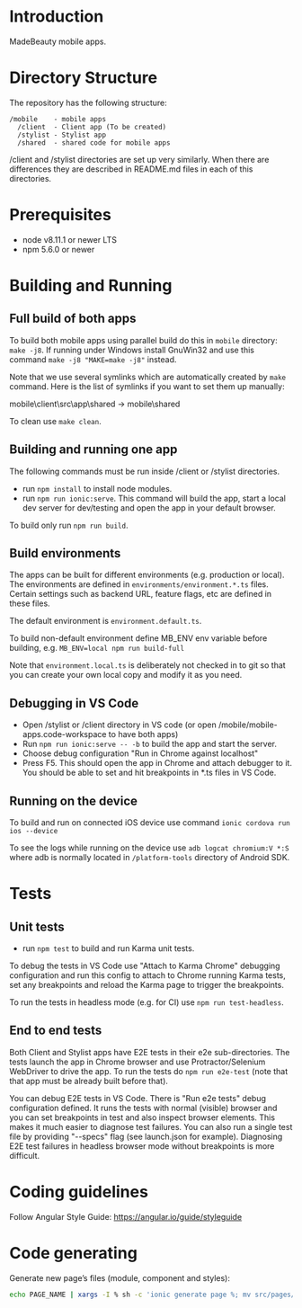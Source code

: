 # Introduction
MadeBeauty mobile apps.

# Directory Structure

The repository has the following structure:
```
/mobile    - mobile apps
  /client  - Client app (To be created)
  /stylist - Stylist app
  /shared  - shared code for mobile apps
```

/client and /stylist directories are set up very similarly. When there are differences
they are described in README.md files in each of this directories.

# Prerequisites

- node v8.11.1 or newer LTS
- npm 5.6.0 or newer

# Building and Running

## Full build of both apps

To build both mobile apps using parallel build do this in `mobile` directory: `make -j8`.
If running under Windows install GnuWin32 and use this command `make -j8 "MAKE=make -j8"` instead.

Note that we use several symlinks which are automatically created by `make` command. Here is the
list of symlinks if you want to set them up manually:

mobile\client\src\app\shared -> mobile\shared

To clean use `make clean`.

## Building and running one app

The following commands must be run inside /client or /stylist directories.

- run `npm install` to install node modules.
- run `npm run ionic:serve`. This command will build the app, start a
local dev server for dev/testing and open the app in your default browser.

To build only run `npm run build`.

## Build environments

The apps can be built for different environments (e.g. production or local).
The environments are defined in `environments/environment.*.ts` files.
Certain settings such as backend URL, feature flags, etc are defined in these
files.

The default environment is `environment.default.ts`.

To build non-default environment define MB_ENV env variable before building, e.g.
`MB_ENV=local npm run build-full`

Note that `environment.local.ts` is deliberately not checked in to git so that
you can create your own local copy and modify it as you need.

## Debugging in VS Code

- Open /stylist or /client directory in VS code (or open /mobile/mobile-apps.code-workspace to have both apps)
- Run `npm run ionic:serve -- -b` to build the app and start the server.
- Choose debug configuration "Run in Chrome against localhost"
- Press F5. This should open the app in Chrome and attach debugger to it.
  You should be able to set and hit breakpoints in *.ts files in VS Code.

## Running on the device

To build and run on connected iOS device use command `ionic cordova run ios --device`

To see the logs while running on the device use `adb logcat chromium:V *:S` where adb
is normally located in `/platform-tools` directory of Android SDK.

# Tests

## Unit tests

- run `npm test` to build and run Karma unit tests.

To debug the tests in VS Code use "Attach to Karma Chrome" debugging configuration and run this config
to attach to Chrome running Karma tests, set any breakpoints and reload the Karma page to
trigger the breakpoints.

To run the tests in headless mode (e.g. for CI) use `npm run test-headless`.

## End to end tests

Both Client and Stylist apps have E2E tests in their e2e sub-directories. The tests
launch the app in Chrome browser and use Protractor/Selenium WebDriver to drive the app.
To run the tests do `npm run e2e-test` (note that that app must be already built before that).

You can debug E2E tests in VS Code. There is "Run e2e tests" debug configuration defined.
It runs the tests with normal (visible) browser and you can set breakpoints in test and
also inspect browser elements. This makes it much easier to diagnose test failures.
You can also run a single test file by providing "--specs" flag (see launch.json for example).
Diagnosing E2E test failures in headless browser mode without breakpoints is more difficult.

# Coding guidelines

Follow Angular Style Guide: https://angular.io/guide/styleguide

# Code generating

Generate new page’s files (module, component and styles):
```sh
echo PAGE_NAME | xargs -I % sh -c 'ionic generate page %; mv src/pages/% src/app/%'
```
